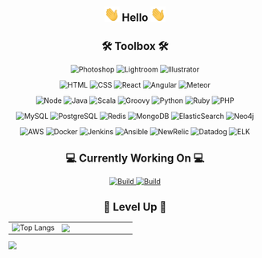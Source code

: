 <!-- Hello -->
<h2 align="center"><img src="https://raw.githubusercontent.com/aakhtar3/aakhtar3/main/img/wave.gif" width="30px"> Hello <img src="https://raw.githubusercontent.com/aakhtar3/aakhtar3/main/img/wave.gif" width="30px"></h2>

<!-- Skills -->
<h2 align="center">🛠 Toolbox 🛠</h2>
<!-- Adobe -->
<p align="center">
    <img alt="Photoshop" src="https://img.shields.io/badge/Photoshop-informational?&logo=adobe-photoshop&color=151515&logoColor=79ff97&style=for-the-badge">
    <img alt="Lightroom" src="https://img.shields.io/badge/Lightroom-informational?&logo=adobe-lightroom-cc&color=151515&logoColor=79ff97&style=for-the-badge">
    <img alt="Illustrator" src="https://img.shields.io/badge/Illustrator-informational?&logo=adobe-illustrator&color=151515&logoColor=79ff97&style=for-the-badge">
</p>
<!-- Web -->
<p align="center">
    <img alt="HTML" src="https://img.shields.io/badge/HTML-informational?&logo=html5&color=151515&logoColor=79ff97&style=for-the-badge">
    <img alt="CSS" src="https://img.shields.io/badge/CSS-informational?&logo=css3&color=151515&logoColor=79ff97&style=for-the-badge">
    <img alt="React" src="https://img.shields.io/badge/React.js-informational?&logo=react&color=151515&logoColor=79ff97&style=for-the-badge">
    <img alt="Angular" src="https://img.shields.io/badge/Angular.js-informational?&logo=angular&color=151515&logoColor=79ff97&style=for-the-badge">
    <img alt="Meteor" src="https://img.shields.io/badge/Meteor.js-informational?&logo=meteor&color=151515&logoColor=79ff97&style=for-the-badge">
</p>
<!-- App -->
<p align="center">
    <img alt="Node" src="https://img.shields.io/badge/Node.js-informational?&logo=node.js&color=151515&logoColor=79ff97&style=for-the-badge">
    <img alt="Java" src="https://img.shields.io/badge/Java-informational?&logo=java&color=151515&logoColor=79ff97&style=for-the-badge">
    <img alt="Scala" src="https://img.shields.io/badge/Scala-informational?&logo=scala&color=151515&logoColor=79ff97&style=for-the-badge">
    <img alt="Groovy" src="https://img.shields.io/badge/Groovy-informational?&logo=groovy&color=151515&logoColor=79ff97&style=for-the-badge">
    <img alt="Python" src="https://img.shields.io/badge/Python-informational?&logo=python&color=151515&logoColor=79ff97&style=for-the-badge">
    <img alt="Ruby" src="https://img.shields.io/badge/Ruby-informational?&logo=ruby&color=151515&logoColor=79ff97&style=for-the-badge">
    <img alt="PHP" src="https://img.shields.io/badge/PHP-informational?&logo=php&color=151515&logoColor=79ff97&style=for-the-badge">
</p>
<!-- Data -->
<p align="center">
    <img alt="MySQL" src="https://img.shields.io/badge/MySQL-informational?&logo=mysql&color=151515&logoColor=79ff97&style=for-the-badge">
    <img alt="PostgreSQL" src="https://img.shields.io/badge/PostgreSQL-informational?&logo=postgresql&color=151515&logoColor=79ff97&style=for-the-badge">
    <img alt="Redis" src="https://img.shields.io/badge/Redis-informational?&logo=redis&color=151515&logoColor=79ff97&style=for-the-badge">
    <img alt="MongoDB" src="https://img.shields.io/badge/MongoDB-informational?&logo=mongodb&color=151515&logoColor=79ff97&style=for-the-badge">
    <img alt="ElasticSearch" src="https://img.shields.io/badge/ElasticSearch-informational?&logo=elastic&color=151515&logoColor=79ff97&style=for-the-badge">
    <img alt="Neo4j" src="https://img.shields.io/badge/Neo4j-informational?&logo=neo4j&color=151515&logoColor=79ff97&style=for-the-badge">
</p>
<!-- DevOps -->
<p align="center">
    <img alt="AWS" src="https://img.shields.io/badge/AWS-informational?&logo=amazon-aws&color=151515&logoColor=79ff97&style=for-the-badge">
    <img alt="Docker" src="https://img.shields.io/badge/Docker-informational?&logo=docker&color=151515&logoColor=79ff97&style=for-the-badge">
    <img alt="Jenkins" src="https://img.shields.io/badge/Jenkins-informational?&logo=jenkins&color=151515&logoColor=79ff97&style=for-the-badge">
    <img alt="Ansible" src="https://img.shields.io/badge/Ansible-informational?&logo=ansible&color=151515&logoColor=79ff97&style=for-the-badge">
    <img alt="NewRelic" src="https://img.shields.io/badge/New_Relic-informational?&logo=new-relic&color=151515&logoColor=79ff97&style=for-the-badge">
    <img alt="Datadog" src="https://img.shields.io/badge/Datadog-informational?&logo=datadog&color=151515&logoColor=79ff97&style=for-the-badge">
    <img alt="ELK" src="https://img.shields.io/badge/ELK-informational?&logo=elastic-stack&color=151515&logoColor=79ff97&style=for-the-badge">
</p>

<!-- Working on -->
<h2 align="center">💻 Currently Working On 💻</h2>

<p align="center">
    <a href="https://github.com/disneystreaming/automated-cloud-advisor">
        <img alt="Build" src="https://github-readme-stats.vercel.app/api/pin/?username=disneystreaming&repo=automated-cloud-advisor&theme=dark&cache_seconds=86400">
    </a>
    <a href="https://github.com/donnemartin/awesome-aws">
        <img alt="Build" src="https://github-readme-stats.vercel.app/api/pin/?username=donnemartin&repo=awesome-aws&theme=dark&cache_seconds=86400">
    </a>
</p>

<h2 align="center">👾 Level Up 👾</h2>

<table><tr><td width="40%">
    <img alt="Top Langs" src="https://github-readme-stats.vercel.app/api/top-langs/?username=aakhtar3&langs_count=10&theme=dark&cache_seconds=1&layout=compact&hide=jupyter notebook">
</td><td width="60%">
    <img align="center" src="https://github-readme-stats.vercel.app/api?username=aakhtar3&theme=dark&show_icons=true&cache_seconds=86400"/>
</td></tr></table>

![](https://visitor-badge.glitch.me/badge?page_id=aakhtar3.aakhtar3)

